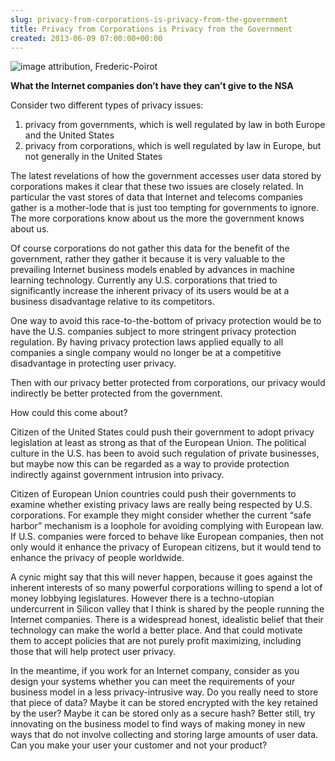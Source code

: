 ```yaml
---  
slug: privacy-from-corporations-is-privacy-from-the-government
title: Privacy from Corporations is Privacy from the Government
created: 2013-06-09 07:00:00+00:00
---  
```

![image attribution, Frederic-Poirot][0]

[0]: img/by-Frederic-Poirot.webp

**What the Internet companies don’t have they can’t give to the NSA**

Consider two different types of privacy issues:
1.  privacy from governments, which is well regulated by law in both Europe and the United States
2.  privacy from corporations, which is well regulated by law in Europe, but not generally in the United States

The latest revelations of how the government accesses user data stored by corporations makes it clear that these two issues are closely related. In particular the vast stores of data that Internet and telecoms companies gather is a mother-lode that is just too tempting for governments to ignore. The more corporations know about us the more the government knows about us.

Of course corporations do not gather this data for the benefit of the
government, rather they gather it because it is very valuable to the prevailing Internet business models enabled by advances in machine learning technology. Currently any U.S. corporations that tried to significantly increase the inherent privacy of its users would be at a business disadvantage relative to its competitors.

One way to avoid this race-to-the-bottom of privacy protection would be to have the U.S. companies subject to more stringent privacy protection regulation. By having privacy protection laws applied equally to all companies a single company would no longer be at a competitive disadvantage in protecting user privacy.

Then with our privacy better protected from corporations, our privacy would indirectly be better protected from the government.

How could this come about?

Citizen of the United States could push their government to adopt privacy legislation at least as strong as that of the European Union. The political culture in the U.S. has been to avoid such regulation of private businesses, but maybe now this can be regarded as a way to provide protection indirectly against government intrusion into privacy.

Citizen of European Union countries could push their governments to examine whether existing privacy laws are really being respected by U.S. corporations. For example they might consider whether the current “safe harbor” mechanism is a loophole for avoiding complying with European law. If U.S. companies were forced to behave like European companies, then not only would it enhance the privacy of European citizens, but it would tend to enhance the privacy of people worldwide.

A cynic might say that this will never happen, because it goes against the inherent interests of so many powerful corporations willing to spend a lot of money lobbying legislatures. However there is a techno-utopian undercurrent in Silicon valley that I think is shared by the people running the Internet companies. There is a widespread honest, idealistic belief that their technology can make the world a better place. And that could motivate them to accept policies that are not purely profit maximizing, including those that will help protect user privacy.

In the meantime, if you work for an Internet company, consider as you design your systems whether you can meet the requirements of your business model in a less privacy-intrusive way. Do you really need to store that piece of data? Maybe it can be stored encrypted with the key retained by the user? Maybe it can be stored only as a secure hash? Better still, try innovating on the business model to find ways of making money in new ways that do not involve collecting and storing large amounts of user data. Can you make your user your customer and not your product?

